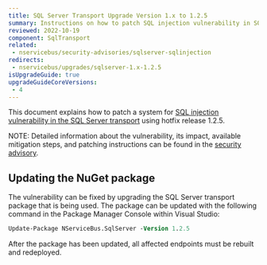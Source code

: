 ```yaml
---
title: SQL Server Transport Upgrade Version 1.x to 1.2.5
summary: Instructions on how to patch SQL injection vulnerability in SQL Server Transport version 1.x
reviewed: 2022-10-19
component: SqlTransport
related:
 - nservicebus/security-advisories/sqlserver-sqlinjection
redirects:
 - nservicebus/upgrades/sqlserver-1.x-1.2.5
isUpgradeGuide: true
upgradeGuideCoreVersions:
 - 4
---
```



This document explains how to patch a system for [SQL injection vulnerability in the SQL Server transport](https://github.com/Particular/NServiceBus.SqlServer/issues/272) using hotfix release 1.2.5.

NOTE: Detailed information about the vulnerability, its impact, available mitigation steps, and patching instructions can be found in the [security advisory](/nservicebus/security-advisories/sqlserver-sqlinjection.md).


## Updating the NuGet package

The vulnerability can be fixed by upgrading the SQL Server transport package that is being used. The package can be updated with the following command in the Package Manager Console within Visual Studio:

```ps
Update-Package NServiceBus.SqlServer -Version 1.2.5
```

After the package has been updated, all affected endpoints must be rebuilt and redeployed.
